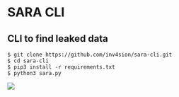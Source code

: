 # SARA CLI

## CLI to find leaked data

```
$ git clone https://github.com/inv4sion/sara-cli.git
$ cd sara-cli
$ pip3 install -r requirements.txt
$ python3 sara.py
```

![](https://imgur.com/IpMhtR9.png)
